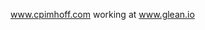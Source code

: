 www.cpimhoff.com working at www.glean.io

<!---
glean-charlie/glean-charlie is a ✨ special ✨ repository because its `README.md` (this file) appears on your GitHub profile.
You can click the Preview link to take a look at your changes.
--->
